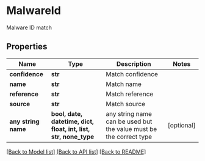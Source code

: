 # MalwareId

Malware ID match
## Properties
Name | Type | Description | Notes
------------ | ------------- | ------------- | -------------
**confidence** | **str** | Match confidence | 
**name** | **str** | Match name | 
**reference** | **str** | Match reference | 
**source** | **str** | Match source | 
**any string name** | **bool, date, datetime, dict, float, int, list, str, none_type** | any string name can be used but the value must be the correct type | [optional]

[[Back to Model list]](../README.md#documentation-for-models) [[Back to API list]](../README.md#documentation-for-api-endpoints) [[Back to README]](../README.md)


